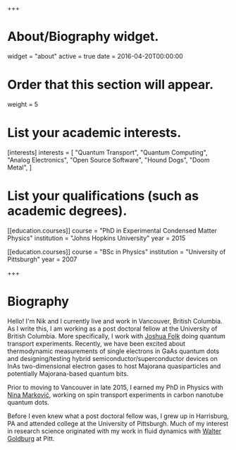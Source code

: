 +++
# About/Biography widget.
widget = "about"
active = true
date = 2016-04-20T00:00:00

# Order that this section will appear.
weight = 5

# List your academic interests.
[interests]
  interests = [
    "Quantum Transport",
    "Quantum Computing",
    "Analog Electronics",
    "Open Source Software",
    "Hound Dogs",
    "Doom Metal",
  ]

# List your qualifications (such as academic degrees).
[[education.courses]]
  course = "PhD in Experimental Condensed Matter Physics"
  institution = "Johns Hopkins University"
  year = 2015

[[education.courses]]
  course = "BSc in Physics"
  institution = "University of Pittsburgh"
  year = 2007

+++

# Biography

Hello! I'm Nik and I currently live and work in Vancouver, British Columbia. As I write this, I am working as a post doctoral fellow at the University of British Columbia. More specifically, I work with [Joshua Folk](http://www.phas.ubc.ca/~qdev/) doing quantum transport experiments. Recently, we have been excited about thermodynamic measurements of single electrons in GaAs quantum dots and designing/testing hybrid semiconductor/superconductor devices on InAs two-dimensional electron gases to host Majorana quasiparticles and potentially Majorana-based quantum bits.

Prior to moving to Vancouver in late 2015, I earned my PhD in Physics with [Nina Marković](https://en.wikipedia.org/wiki/Nina_Markovi%C4%87), working on spin transport experiments in carbon nanotube quantum dots.

Before I even knew what a post doctoral fellow was, I grew up in Harrisburg, PA and attended college at the University of Pittsburgh. Much of my interest in research science originated with my work in fluid dynamics with [Walter Goldburg](https://www.physicsandastronomy.pitt.edu/people/walter-i-goldburg) at Pitt.
